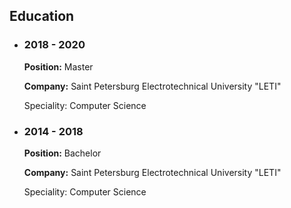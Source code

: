 ## Education

-   ### 2018 - 2020

    **Position:** Master

    **Company:** Saint Petersburg Electrotechnical University "LETI"

    Speciality: Computer Science

-   ### 2014 - 2018

    **Position:** Bachelor

    **Company:** Saint Petersburg Electrotechnical University "LETI"

    Speciality: Computer Science
